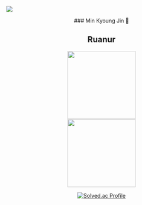 <a href="https://github.com/Ruanur"><img src="https://capsule-render.vercel.app/api?type=Waving&color=gradient&customColorList=6&height=180&section=header&text=Min%20KyoungJin&fontSize=50&animation=twinkling" /></a>

<div align="center">
### Min Kyoung Jin 👋



## Ruanur 
<a href="https://github.com/Ruanur">
  <img height="180em" src="https://github-readme-stats-eight-theta.vercel.app/api?username=Ruanur&show_icons=true&theme=monokai&include_all_commits=true&count_private=true"/>
  <br>
  <img height="180em" src="https://github-readme-stats-eight-theta.vercel.app/api/top-langs/?username=Ruanur&hide=c%23&layout=compact&langs_count=8&theme=monokai"/>
</a>


[![Solved.ac Profile](http://mazassumnida.wtf/api/v2/generate_badge?boj=lp5060)](https://solved.ac/profile/lp5060)

<!--

Here are some ideas to get you started:

- 🔭 I’m currently working on ...
- 🌱 I’m currently learning ...
- 👯 I’m looking to collaborate on ...
- 🤔 I’m looking for help with ...
- 💬 Ask me about ...
- 📫 How to reach me: ...
- 😄 Pronouns: ...
- ⚡ Fun fact: ...
-->

